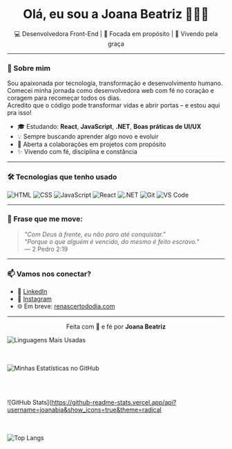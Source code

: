 
<h1 align="center">Olá, eu sou a Joana Beatriz 👩‍💻✨</h1>

<p align="center">
💻 Desenvolvedora Front-End | 🎯 Focada em propósito | 🙌 Vivendo pela graça  
</p>

---

### 🚀 Sobre mim

Sou apaixonada por tecnologia, transformação e desenvolvimento humano.  
Comecei minha jornada como desenvolvedora web com fé no coração e coragem para recomeçar todos os dias.  
Acredito que o código pode transformar vidas e abrir portas – e estou aqui pra isso!

- 🎓 Estudando: **React**, **JavaScript**, **.NET**, **Boas práticas de UI/UX**
- 💡 Sempre buscando aprender algo novo e evoluir
- 🤝 Aberta a colaborações em projetos com propósito
- ✨ Vivendo com fé, disciplina e constância

---

### 🛠️ Tecnologias que tenho usado

![HTML](https://img.shields.io/badge/-HTML5-E34F26?style=flat&logo=html5&logoColor=fff)
![CSS](https://img.shields.io/badge/-CSS3-1572B6?style=flat&logo=css3)
![JavaScript](https://img.shields.io/badge/-JavaScript-F7DF1E?style=flat&logo=javascript&logoColor=000)
![React](https://img.shields.io/badge/-React-20232A?style=flat&logo=react)
![.NET](https://img.shields.io/badge/-.NET-512BD4?style=flat&logo=dotnet)
![Git](https://img.shields.io/badge/-Git-F05032?style=flat&logo=git&logoColor=fff)
![VS Code](https://img.shields.io/badge/-VS%20Code-007ACC?style=flat&logo=visual-studio-code)

---

### 💬 Frase que me move:

> *"Com Deus à frente, eu não paro até conquistar."                                     
  "Porque o que alguém é vencido, do mesmo é feito escravo."*  
> — 2 Pedro 2:19 

---

### 📫 Vamos nos conectar?

- 💼 [LinkedIn](https://www.linkedin.com/in/joanabeatriz)
- 💖 [Instagram](https://instagram.com/robertinho.araujo.9)
- 🌐 Em breve: [renascertododia.com](https://renascertododia.com)

---

<p align="center">
Feita com 💙 e fé por <strong>Joana Beatriz</strong>
</p>


![Linguagens Mais Usadas](https://github-readme-stats.vercel.app/api/top-langs/?username=joanabia&layout=compact&theme=tokyonight&bg_color=0d1117&border_color=58a6ff&title_color=58a6ff&text_color=c9d1d9) 

<br><br>
![Minhas Estatísticas no GitHub](https://github-readme-stats.vercel.app/api?username=joanabia&show_icons=true&theme=tokyonight&bg_color=0d1117&border_color=58a6ff&title_color=58a6ff&text_color=c9d1d9&icon_color=58a6ff) 

<br><br>

![GitHub Stats](https://github-readme-stats.vercel.app/api?username=joanabia&show_icons=true&theme=radical

<br><br>
![Top Langs](https://github-readme-stats.vercel.app/api/top-langs/?username=JOANABIAO&layout=compact&theme=radical)
